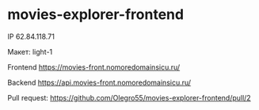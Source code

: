 # movies-explorer-frontend

IP 62.84.118.71

Макет: light-1

Frontend https://movies-front.nomoredomainsicu.ru/

Backend https://api.movies-front.nomoredomainsicu.ru/

Pull request: https://github.com/Olegro55/movies-explorer-frontend/pull/2
